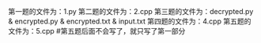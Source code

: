 第一题的文件为：1.py
第二题的文件为：2.cpp
第三题的文件为：decrypted.py & encrypted.py & encrypted.txt & input.txt
第四题的文件为：4.cpp
第五题的文件为：5.cpp
#第五题后面不会写了，就只写了第一部分

